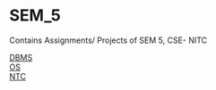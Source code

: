 # SEM_5
Contains Assignments/ Projects of SEM 5, CSE- NITC

[DBMS](https://github.com/vasanthkumar18/SEM_5/tree/main/Database%20Management%20System)</br>
[OS](https://github.com/vasanthkumar18/SEM_5/tree/main/Operating%20Systems)</br>
[NTC](https://github.com/vasanthkumar18/SEM_5/tree/main/NTC%20Assignment)
